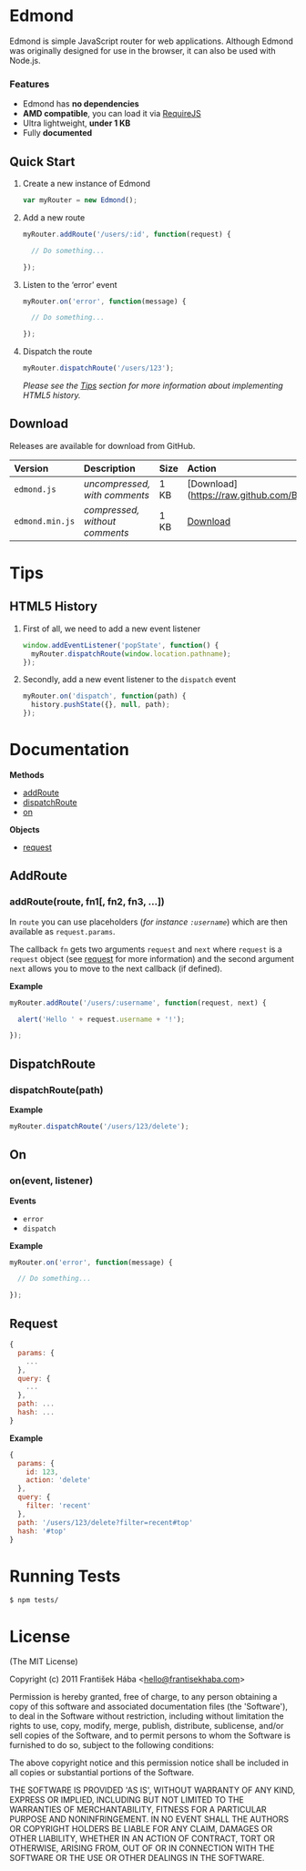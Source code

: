 # Edmond

Edmond is simple JavaScript router for web applications. Although Edmond was originally designed for use in the browser, it can also be used with Node.js.

### Features

* Edmond has **no dependencies**
* **AMD compatible**, you can load it via [RequireJS](https://github.com/jrburke/requirejs)
* Ultra lightweight, **under 1 KB**
* Fully **documented**

## Quick Start

1. Create a new instance of Edmond

    ```javascript
    var myRouter = new Edmond();
    ```

2. Add a new route

    ```javascript
    myRouter.addRoute('/users/:id', function(request) {

      // Do something...

    });
    ```

3. Listen to the ‘error’ event

    ```javascript
    myRouter.on('error', function(message) {

      // Do something...

    });
    ```

4. Dispatch the route

    ```javascript
    myRouter.dispatchRoute('/users/123');
    ```

    *Please see the [Tips](#tips) section for more information about implementing HTML5 history.*

## Download

Releases are available for download from GitHub.

| **Version** | **Description** | **Size** | **Action** |
|:------------|:----------------|:---------|:-----------|
| `edmond.js` | *uncompressed, with comments* | 1 KB | [Download](https://raw.github.com/Baggz/Edmond/master/src/edmond.js |
| `edmond.min.js` | *compressed, without comments* | 1 KB | [Download](https://raw.github.com/Baggz/Edmond/master/dist/edmond.min.js) |

<a name="tips"></a>
# Tips

## HTML5 History

1. First of all, we need to add a new event listener

    ```javascript
    window.addEventListener('popState', function() {
      myRouter.dispatchRoute(window.location.pathname);
    });
    ```

2. Secondly, add a new event listener to the `dispatch` event

    ```javascript
    myRouter.on('dispatch', function(path) {
      history.pushState({}, null, path);
    });
    ```

# Documentation

**Methods**

* [addRoute](#addRoute)
* [dispatchRoute](#dispatchRoute)
* [on](#on)

**Objects**

* [request](#request)

<a name="addRoute"></a>
## AddRoute

### addRoute(route, fn1[, fn2, fn3, ...])

In `route` you can use placeholders (*for instance `:username`*) which are then available as `request.params`.

The callback `fn` gets two arguments `request` and `next` where `request` is a `request` object (see [request](#request) for more information) and the second argument `next` allows you to move to the next callback (if defined).

**Example**

```javascript
myRouter.addRoute('/users/:username', function(request, next) {

  alert('Hello ' + request.username + '!');

});
```

<a name="dispatchRoute"></a>
## DispatchRoute

### dispatchRoute(path)

**Example**

```javascript
myRouter.dispatchRoute('/users/123/delete');
```

<a name="on"></a>
## On

### on(event, listener)

**Events**

* `error`
* `dispatch`

**Example**

```javascript
myRouter.on('error', function(message) {

  // Do something...

});
```

<a name="request"></a>
## Request

```javascript
{
  params: {
    ...
  },
  query: {
    ...
  },
  path: ...
  hash: ...
}
```

**Example**

```javascript
{
  params: {
    id: 123,
    action: 'delete'
  },
  query: {
    filter: 'recent'
  },
  path: '/users/123/delete?filter=recent#top'
  hash: '#top'
}
```

# Running Tests

```
$ npm tests/
```

# License

(The MIT License)

Copyright (c) 2011 František Hába &lt;hello@frantisekhaba.com&gt;

Permission is hereby granted, free of charge, to any person obtaining a copy of this software and associated documentation files (the 'Software'), to deal in the Software without restriction, including without limitation the rights to use, copy, modify, merge, publish, distribute, sublicense, and/or sell copies of the Software, and to permit persons to whom the Software is furnished to do so, subject to the following conditions:

The above copyright notice and this permission notice shall be included in all copies or substantial portions of the Software.

THE SOFTWARE IS PROVIDED 'AS IS', WITHOUT WARRANTY OF ANY KIND, EXPRESS OR IMPLIED, INCLUDING BUT NOT LIMITED TO THE WARRANTIES OF MERCHANTABILITY, FITNESS FOR A PARTICULAR PURPOSE AND NONINFRINGEMENT. IN NO EVENT SHALL THE AUTHORS OR COPYRIGHT HOLDERS BE LIABLE FOR ANY CLAIM, DAMAGES OR OTHER LIABILITY, WHETHER IN AN ACTION OF CONTRACT, TORT OR OTHERWISE, ARISING FROM, OUT OF OR IN CONNECTION WITH THE SOFTWARE OR THE USE OR OTHER DEALINGS IN THE SOFTWARE.
